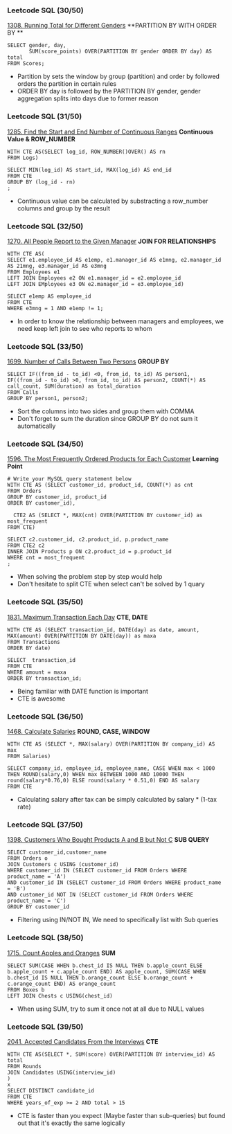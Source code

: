 ### Leetcode SQL (30/50)
[1308. Running Total for Different Genders](https://leetcode.com/problems/running-total-for-different-genders/description/)
**PARTITION BY WITH ORDER BY **

``` 
SELECT gender, day, 
       SUM(score_points) OVER(PARTITION BY gender ORDER BY day) AS total
FROM Scores;
``` 
- Partition by sets the window by group (partition) and order by followed orders the partition in certain rules
- ORDER BY day is followed by the PARTITION BY gender, gender aggregation splits into days due to former reason

### Leetcode SQL (31/50)
[1285. Find the Start and End Number of Continuous Ranges](https://leetcode.com/problems/find-the-start-and-end-number-of-continuous-ranges/description/)
**Continuous Value & ROW_NUMBER**

``` 
WITH CTE AS(SELECT log_id, ROW_NUMBER()OVER() AS rn
FROM Logs)

SELECT MIN(log_id) AS start_id, MAX(log_id) AS end_id
FROM CTE
GROUP BY (log_id - rn)
;
``` 
- Continuous value can be calculated by substracting a row_number columns and group by the result

### Leetcode SQL (32/50)
[1270. All People Report to the Given Manager](https://leetcode.com/problems/all-people-report-to-the-given-manager/description/)
**JOIN FOR RELATIONSHIPS**

``` 
WITH CTE AS(
SELECT e1.employee_id AS e1emp, e1.manager_id AS e1mng, e2.manager_id AS 21mng, e3.manager_id AS e3mng
FROM Employees e1
LEFT JOIN Employees e2 ON e1.manager_id = e2.employee_id
LEFT JOIN EMployees e3 ON e2.manager_id = e3.employee_id)

SELECT e1emp AS employee_id
FROM CTE
WHERE e3mng = 1 AND e1emp != 1;
``` 
- In order to know the relationship between managers and employees, we need keep left join to see who reports to whom

### Leetcode SQL (33/50)
[1699. Number of Calls Between Two Persons](https://leetcode.com/problems/number-of-calls-between-two-persons/description/)
**GROUP BY**

``` 
SELECT IF((from_id - to_id) <0, from_id, to_id) AS person1, IF((from_id - to_id) >0, from_id, to_id) AS person2, COUNT(*) AS call_count, SUM(duration) as total_duration
FROM Calls
GROUP BY person1, person2;
``` 
- Sort the columns into two sides and group them with COMMA
- Don't forget to sum the duration since GROUP BY do not sum it automatically

### Leetcode SQL (34/50)
[1596. The Most Frequently Ordered Products for Each Customer](https://leetcode.com/problems/the-most-frequently-ordered-products-for-each-customer/description/)
**Learning Point**

``` 
# Write your MySQL query statement below
WITH CTE AS (SELECT customer_id, product_id, COUNT(*) as cnt
FROM Orders
GROUP BY customer_id, product_id
ORDER BY customer_id), 

  CTE2 AS (SELECT *, MAX(cnt) OVER(PARTITION BY customer_id) as most_frequent
FROM CTE)

SELECT c2.customer_id, c2.product_id, p.product_name
FROM CTE2 c2
INNER JOIN Products p ON c2.product_id = p.product_id
WHERE cnt = most_frequent
;
``` 
- When solving the problem step by step would help
- Don't hesitate to split CTE when select can't be solved by 1 quary

### Leetcode SQL (35/50)
[1831. Maximum Transaction Each Day](https://leetcode.com/problems/maximum-transaction-each-day/description/)
**CTE, DATE**

``` 
WITH CTE AS (SELECT transaction_id, DATE(day) as date, amount, MAX(amount) OVER(PARTITION BY DATE(day)) as maxa
FROM Transactions
ORDER BY date)

SELECT  transaction_id
FROM CTE
WHERE amount = maxa
ORDER BY transaction_id;
``` 
- Being familiar with DATE function is important
- CTE is awesome

### Leetcode SQL (36/50)
[1468. Calculate Salaries](https://leetcode.com/problems/calculate-salaries/description/)
**ROUND, CASE, WINDOW**

``` 
WITH CTE AS (SELECT *, MAX(salary) OVER(PARTITION BY company_id) AS max
FROM Salaries)

SELECT company_id, employee_id, employee_name, CASE WHEN max < 1000 THEN ROUND(salary,0) WHEN max BETWEEN 1000 AND 10000 THEN round(salary*0.76,0) ELSE round(salary * 0.51,0) END AS salary
FROM CTE
``` 
- Calculating salary after tax can be simply calculated by salary * (1-tax rate)

### Leetcode SQL (37/50)
[1398. Customers Who Bought Products A and B but Not C](https://leetcode.com/problems/customers-who-bought-products-a-and-b-but-not-c/)
**SUB QUERY**

``` 
SELECT customer_id,customer_name
FROM Orders o
JOIN Customers c USING (customer_id)
WHERE customer_id IN (SELECT customer_id FROM Orders WHERE product_name = 'A')
AND customer_id IN (SELECT customer_id FROM Orders WHERE product_name = 'B')
AND customer_id NOT IN (SELECT customer_id FROM Orders WHERE product_name = 'C')
GROUP BY customer_id
``` 
- Filtering using IN/NOT IN, We need to specifically list with Sub queries

### Leetcode SQL (38/50)
[1715. Count Apples and Oranges](https://leetcode.com/problems/count-apples-and-oranges/)
**SUM**

``` 
SELECT SUM(CASE WHEN b.chest_id IS NULL THEN b.apple_count ELSE b.apple_count + c.apple_count END) AS apple_count, SUM(CASE WHEN b.chest_id IS NULL THEN b.orange_count ELSE b.orange_count + c.orange_count END) AS orange_count
FROM Boxes b
LEFT JOIN Chests c USING(chest_id) 

``` 
- When using SUM, try to sum it once not at all due to NULL values

### Leetcode SQL (39/50)
[2041. Accepted Candidates From the Interviews](https://leetcode.com/problems/accepted-candidates-from-the-interviews/)
**CTE**

``` 
WITH CTE AS(SELECT *, SUM(score) OVER(PARTITION BY interview_id) AS total
FROM Rounds
JOIN Candidates USING(interview_id)
)
x
SELECT DISTINCT candidate_id
FROM CTE
WHERE years_of_exp >= 2 AND total > 15
``` 
- CTE is faster than you expect (Maybe faster than sub-queries) but found out that it's exactly the same logically